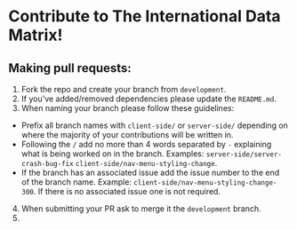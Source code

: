   # Contribute to The International Data Matrix!

 ## Making pull requests:
1. Fork the repo and create your branch from `development`.
2. If you've added/removed dependencies please update the `README.md`.
3. When naming your branch please follow these guidelines:
  - Prefix all branch names with `client-side/` or `server-side/` depending on where the majority of your contributions will be written in.
  - Following the `/` add no more than 4 words separated by `-` explaining what is being worked on in the branch. Examples: `server-side/server-crash-bug-fix` `client-side/nav-menu-styling-change`.
   - If the branch has an associated issue add the issue number to the end of the branch name. Example: `client-side/nav-menu-styling-change-300`. If there is no associated issue one is not required.
4. When submitting your PR ask to merge it the `development` branch.
5.

